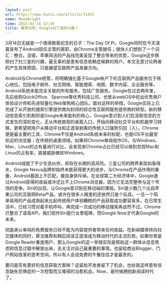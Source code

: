 ```yaml
---
layout: post
url: https://www.huxiu.com/article/11433
name: MoonBright
time: 2013-03-14 13:39
title: 春季扫除，Google扫了谁的兴趣？
---
```

3月14日无疑是一个值得极客纪念的日子：The Day Of Pi，Google同时在今天凌晨宣布了Android现任主管的离职，由Chrome主管接任；很快人们想到了一个词汇：整合。没错，苹果简洁的产品线完美呈现了整合带来的优势，Google这步棋除扫了扫三星的兴趣，最无辜的是患有信息依赖症候群的用户。本文无意讨论两者的产生具体原因，只是展望互联网产品发展方向。

Android与Chrome统管，将明确强化基于Google帐户下的互联网产品服务位于核心地位，包括电子邮件、社交网络、智能搜索、地图、数字内容、企业服务等，Android系统未能完全关联的所有服务，包括广告服务。Google在过去两年里，先后收购QuickOffice、Sparrow等优秀科技公司，也曾从webOS中挖出优秀用户体验设计师和先进轻量化Web架构核心团队。面对这样的举措，Google实际上已完成了从开放的搜索引擎提供商向封闭的综合性互联网服务提供商的转型。新的移动信息索引机制将是Google未来盈利的核心，Google意识到人们在汲取信息的方式发生的深刻变化，正从传统直观的桌面入口，开始向移动社交平台和机器学习转移，更希望把用户从移动平台和正逐渐剥离的传统入口强势引回（入）。Chrome便是最主要的工具，Chrome不仅是Android系统未来的标配，也是iOS平台最受欢迎的浏览器；在传统的桌面领域，如果将Chrome单纯视作OS，与Windows、Mac、Linux的占有量进行对比，会发现来Chrome占比已经可以做到忽视Mac和Linux的占有率，直接威胁微软Windows。

Android成就了不少生态伙伴，却存在长期的高风险。三星公司的跨界表现如鱼得水，Google Nexus品牌却始终未能获得更大的进步。与Chrome在产品作用的重叠，Android基因上不匹配，被自身排斥掉。在全球第二大经济体中，Google通过Android获得的收益或许还比不上Chrome浏览器，因为它无法完整参与这个市场的竞争。Siri的出现，让Google意识到在移动端的薄弱。Siri是少数几个出自苹果公司的互联网Beta产品，或许在很多人眼里的还依然只是个玩具。一旦一个简单易用的产品成熟起来比起传统用户体验糟糕的产品获取成功要容易多。在日常生活中，已经习惯对着手机呼叫，再完成一次成功的移动搜索再自然不过。Chrome已整合了语音API，我们视作Siri是行业里程碑，而Google Now才代表Google的未来。

彻底承认单纯的免费服务已经不能为内容提供者带来任何收益。在新闻媒体转向社交媒体的同时，算法推荐和稍后阅读正逐渐成为移动时代的主流形势。如果你曾是Google Reader重度用户，那么Google的这一举措实际是帮助这一群体从信息焦虑和信息过载中解放出来，去关注对自己最重要的事情。也留给商业Blogger、门户网站改革的思考空间。所以有人会说免费的午餐往往才是最贵的。

要问是否有更好的信息获取方案嘛？这留给开发者留下了机会，也给我这样患有信息缺失恐惧症的一次短暂而又难得的治愈机会。Now，是时候拥抱新阅读时代了。


